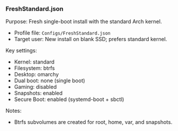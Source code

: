 ### FreshStandard.json

Purpose: Fresh single-boot install with the standard Arch kernel.

- Profile file: `Configs/FreshStandard.json`
- Target user: New install on blank SSD; prefers standard kernel.

Key settings:
- Kernel: standard
- Filesystem: btrfs
- Desktop: omarchy
- Dual boot: none (single boot)
- Gaming: disabled
- Snapshots: enabled
- Secure Boot: enabled (systemd-boot + sbctl)

Notes:
- Btrfs subvolumes are created for root, home, var, and snapshots.

